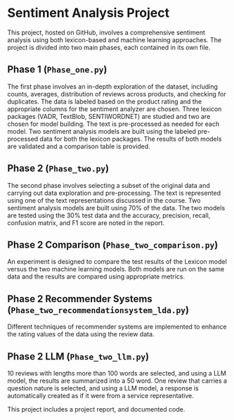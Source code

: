 # Sentiment Analysis Project

This project, hosted on GitHub, involves a comprehensive sentiment analysis using both lexicon-based and machine learning approaches. The project is divided into two main phases, each contained in its own file.

## Phase 1 (`Phase_one.py`)

The first phase involves an in-depth exploration of the dataset, including counts, averages, distribution of reviews across products, and checking for duplicates. The data is labeled based on the product rating and the appropriate columns for the sentiment analyzer are chosen. Three lexicon packages (VADR, TextBlob, SENTIWORDNET) are studied and two are chosen for model building. The text is pre-processed as needed for each model. Two sentiment analysis models are built using the labeled pre-processed data for both the lexicon packages. The results of both models are validated and a comparison table is provided.

## Phase 2 (`Phase_two.py`)

The second phase involves selecting a subset of the original data and carrying out data exploration and pre-processing. The text is represented using one of the text representations discussed in the course. Two sentiment analysis models are built using 70% of the data. The two models are tested using the 30% test data and the accuracy, precision, recall, confusion matrix, and F1 score are noted in the report.

## Phase 2 Comparison (`Phase_two_comparison.py`)

An experiment is designed to compare the test results of the Lexicon model versus the two machine learning models. Both models are run on the same data and the results are compared using appropriate metrics.

## Phase 2 Recommender Systems (`Phase_two_recommendationsystem_lda.py`)

Different techniques of recommender systems are implemented to enhance the rating values of the data using the review data.

## Phase 2 LLM (`Phase_two_llm.py`)

10 reviews with lengths more than 100 words are selected, and using a LLM model, the results are summarized into a 50 word. One review that carries a question nature is selected, and using a LLM model, a response is automatically created as if it were from a service representative.

This project includes a project report, and documented code.
